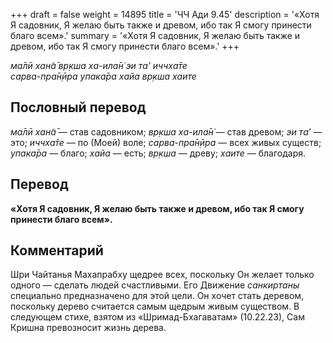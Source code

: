 +++
draft = false
weight = 14895
title = 'ЧЧ Ади 9.45'
description = '«Хотя Я садовник, Я желаю быть также и древом, ибо так Я смогу принести благо всем».'
summary = '«Хотя Я садовник, Я желаю быть также и древом, ибо так Я смогу принести благо всем».'
+++

_ма̄лӣ хан̃а̄ вр̣кша ха-ила̄н̇ эи та’ иччха̄те  
сарва-пра̄н̣ӣра упака̄ра хайа вр̣кша хаите_

## Пословный перевод

_ма̄лӣ_ _хан̃а̄_ — став садовником; _вр̣кша_ _ха_\-_ила̄н̇_ — став древом; _эи_ _та’_ — это; _иччха̄те_ — по (Моей) воле; _сарва_\-_пра̄н̣ӣра_ — всех живых существ; _упака̄ра_ — благо; _хайа_ — есть; _вр̣кша_ — древу; _хаите_ — благодаря.

## Перевод

**«Хотя Я садовник, Я желаю быть также и древом, ибо так Я смогу принести благо всем».**

## Комментарий

Шри Чайтанья Махапрабху щедрее всех, поскольку Он желает только одного — сделать людей счастливыми. Его Движение _санкиртаны_ специально предназначено для этой цели. Он хочет стать деревом, поскольку дерево считается самым щедрым живым существом. В следующем стихе, взятом из «Шримад-Бхагаватам» (10.22.23), Сам Кришна превозносит жизнь дерева.
